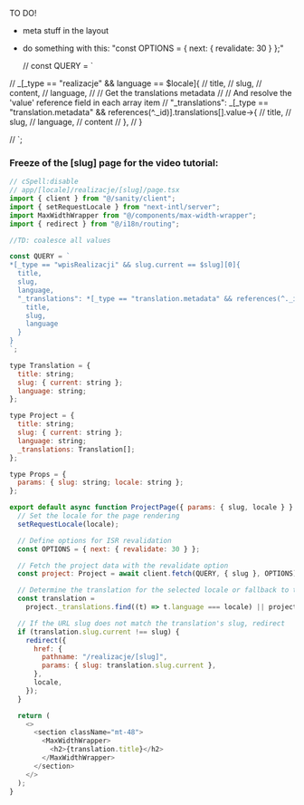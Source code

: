 TO DO!

- meta stuff in the layout
- do something with this: "const OPTIONS = { next: { revalidate: 30 } };"

  // const QUERY = `

// _[_type == "realizacje" && language == $locale]{
// title,
// slug,
// content,
// language,
// // Get the translations metadata
// // And resolve the 'value' reference field in each array item
// "\_translations": _[_type == "translation.metadata" && references(^._id)].translations[].value->{
// title,
// slug,
// language,
// content
// },
// }

// `;

### Freeze of the [slug] page for the video tutorial:

```js
// cSpell:disable
// app/[locale]/realizacje/[slug]/page.tsx
import { client } from "@/sanity/client";
import { setRequestLocale } from "next-intl/server";
import MaxWidthWrapper from "@/components/max-width-wrapper";
import { redirect } from "@/i18n/routing";

//TD: coalesce all values

const QUERY = `
*[_type == "wpisRealizacji" && slug.current == $slug][0]{
  title,
  slug,
  language,
  "_translations": *[_type == "translation.metadata" && references(^._id)].translations[].value->{
    title,
    slug,
    language
  }
}
`;

type Translation = {
  title: string;
  slug: { current: string };
  language: string;
};

type Project = {
  title: string;
  slug: { current: string };
  language: string;
  _translations: Translation[];
};

type Props = {
  params: { slug: string; locale: string };
};

export default async function ProjectPage({ params: { slug, locale } }: Props) {
  // Set the locale for the page rendering
  setRequestLocale(locale);

  // Define options for ISR revalidation
  const OPTIONS = { next: { revalidate: 30 } };

  // Fetch the project data with the revalidate option
  const project: Project = await client.fetch(QUERY, { slug }, OPTIONS);

  // Determine the translation for the selected locale or fallback to the original language if unavailable
  const translation =
    project._translations.find((t) => t.language === locale) || project;

  // If the URL slug does not match the translation's slug, redirect
  if (translation.slug.current !== slug) {
    redirect({
      href: {
        pathname: "/realizacje/[slug]",
        params: { slug: translation.slug.current },
      },
      locale,
    });
  }

  return (
    <>
      <section className="mt-48">
        <MaxWidthWrapper>
          <h2>{translation.title}</h2>
        </MaxWidthWrapper>
      </section>
    </>
  );
}
```
